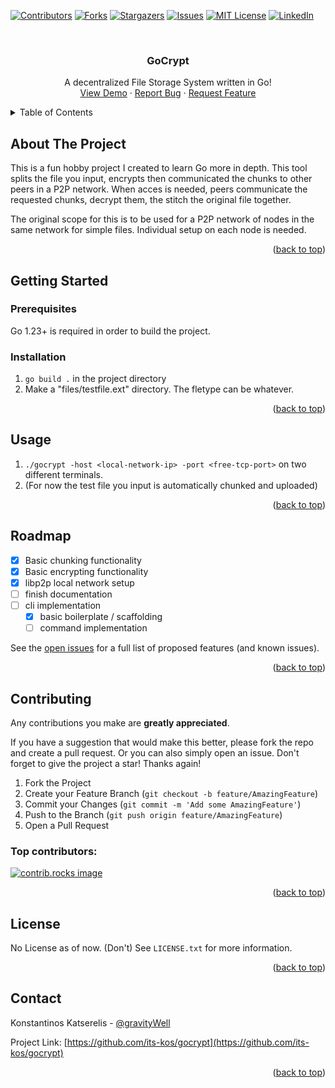 <a id="readme-top"></a>

<!-- PROJECT SHIELDS -->
<!--
*** I'm using markdown "reference style" links for readability.
*** Reference links are enclosed in brackets [ ] instead of parentheses ( ).
*** See the bottom of this document for the declaration of the reference variables
*** for contributors-url, forks-url, etc. This is an optional, concise syntax you may use.
*** https://www.markdownguide.org/basic-syntax/#reference-style-links
-->
[![Contributors][contributors-shield]][contributors-url]
[![Forks][forks-shield]][forks-url]
[![Stargazers][stars-shield]][stars-url]
[![Issues][issues-shield]][issues-url]
[![MIT License][license-shield]][license-url]
[![LinkedIn][linkedin-shield]][linkedin-url]



<!-- PROJECT LOGO -->
<br />
<div align="center">

  <h3 align="center">GoCrypt</h3>

  <p align="center">
    A decentralized File Storage System written in Go!
    <br />
    <a href="https://github.com/its-kos/gocrypt">View Demo</a>
    ·
    <a href="https://github.com/its-kos/gocrypt/issues/new?labels=bug&template=bug-report---.md">Report Bug</a>
    ·
    <a href="https://github.com/its-kos/gocrypt/issues/new?labels=enhancement&template=feature-request---.md">Request Feature</a>
  </p>
</div>



<!-- TABLE OF CONTENTS -->
<details>
  <summary>Table of Contents</summary>
  <ol>
    <li>
      <a href="#about-the-project">About The Project</a>
      <ul>
        <li><a href="#built-with">Built With</a></li>
      </ul>
    </li>
    <li>
      <a href="#getting-started">Getting Started</a>
      <ul>
        <li><a href="#prerequisites">Prerequisites</a></li>
        <li><a href="#installation">Installation</a></li>
      </ul>
    </li>
    <li><a href="#usage">Usage</a></li>
    <li><a href="#roadmap">Roadmap</a></li>
    <li><a href="#contributing">Contributing</a></li>
    <li><a href="#license">License</a></li>
    <li><a href="#contact">Contact</a></li>
  </ol>
</details>


<!-- ABOUT THE PROJECT -->
## About The Project

This is a fun hobby project I created to learn Go more in depth. This tool splits the file you input, encrypts then communicated the chunks to other peers in a P2P network. When acces is needed, peers communicate the requested chunks, decrypt them, the stitch the original file together. 

The original scope for this is to be used for a P2P network of nodes in the same network for simple files. Individual setup on each node is needed.


<p align="right">(<a href="#readme-top">back to top</a>)</p>


<!-- GETTING STARTED -->
## Getting Started

### Prerequisites

Go 1.23+ is required in order to build the project.

### Installation

1. `go build .` in the project directory
2. Make a "files/testfile.ext" directory. The fletype can be whatever.

<p align="right">(<a href="#readme-top">back to top</a>)</p>

<!-- USAGE EXAMPLES -->
## Usage

1. `./gocrypt -host <local-network-ip> -port <free-tcp-port>` on two different terminals.
2. (For now the test file you input is automatically chunked and uploaded)

<p align="right">(<a href="#readme-top">back to top</a>)</p>

<!-- ROADMAP -->
## Roadmap

- [x] Basic chunking functionality
- [x] Basic encrypting functionality
- [x] libp2p local network setup
- [ ] finish documentation
- [ ] cli implementation
    - [x] basic boilerplate / scaffolding
    - [ ] command implementation

See the [open issues](https://github.com/its-kos/gocrypt) for a full list of proposed features (and known issues).

<p align="right">(<a href="#readme-top">back to top</a>)</p>


<!-- CONTRIBUTING -->
## Contributing

Any contributions you make are **greatly appreciated**.

If you have a suggestion that would make this better, please fork the repo and create a pull request. Or you can also simply open an issue.
Don't forget to give the project a star! Thanks again!

1. Fork the Project
2. Create your Feature Branch (`git checkout -b feature/AmazingFeature`)
3. Commit your Changes (`git commit -m 'Add some AmazingFeature'`)
4. Push to the Branch (`git push origin feature/AmazingFeature`)
5. Open a Pull Request

### Top contributors:

<a href="https://github.com/its-kos/gocrypt/graphs/contributors">
  <img src="https://contrib.rocks/image?repo=its-kos/gocrypt" alt="contrib.rocks image" />
</a>

<p align="right">(<a href="#readme-top">back to top</a>)</p>


<!-- LICENSE -->
## License

No License as of now. (Don't) See `LICENSE.txt` for more information.

<p align="right">(<a href="#readme-top">back to top</a>)</p>


<!-- CONTACT -->
## Contact

Konstantinos Katserelis - [@gravityWell](https://twitter.com/gravityWwell)

Project Link: [https://github.com/its-kos/gocrypt](https://github.com/its-kos/gocrypt)


<p align="right">(<a href="#readme-top">back to top</a>)</p>


<!-- MARKDOWN LINKS & IMAGES -->
<!-- https://www.markdownguide.org/basic-syntax/#reference-style-links -->
[contributors-shield]: https://img.shields.io/github/contributors/its-kos/gocrypt.svg?style=for-the-badge
[contributors-url]: https://github.com/its-kos/gocrypt/graphs/contributors

[forks-shield]: https://img.shields.io/github/forks/its-kos/gocrypt.svg?style=for-the-badge
[forks-url]: https://github.com/its-kos/gocrypt/network/members

[stars-shield]: https://img.shields.io/github/stars/its-kos/gocrypt.svg?style=for-the-badge
[stars-url]: https://github.com/its-kos/gocrypt/stargazers

[issues-shield]: https://img.shields.io/github/issues/its-kos/gocrypt.svg?style=for-the-badge
[issues-url]: https://github.com/its-kos/gocrypt/issues

[license-shield]: https://img.shields.io/github/license/its-kos/gocrypt.svg?style=for-the-badge
[license-url]: https://github.com/its-kos/gocrypt/blob/master/LICENSE.txt

[linkedin-shield]: https://img.shields.io/badge/-LinkedIn-black.svg?style=for-the-badge&logo=linkedin&colorB=555
[linkedin-url]: https://www.linkedin.com/in/konstantinos-katserelis/

[Golang]: https://img.shields.io/badge/go-000000?style=for-the-badge&logo=go
[Go-url]: https://go.dev/